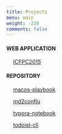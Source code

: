 ```yaml
---
title: Projects
menu: main
weight: -210
comments: false
---
```


#### WEB APPLICATION

<i class="fa fa-cube fa-lg" aria-hidden="true"></i>&emsp;
[ICFPC2015](https://icfpc2015.nemupm.com/)

#### REPOSITORY

<i class="fa fa-github fa-lg" aria-hidden="true"></i>&emsp;
[macos-playbook](https://github.com/nemupm/macos-playbook)

<i class="fa fa-github fa-lg" aria-hidden="true"></i>&emsp;
[md2conflu](https://github.com/nemupm/md2conflu)

<i class="fa fa-github fa-lg" aria-hidden="true"></i>&emsp;
[typora-notebook](https://github.com/nemupm/typora-notebook)

<i class="fa fa-github fa-lg" aria-hidden="true"></i>&emsp;
[todoist-cli](https://github.com/nemupm/todoist-cli)
